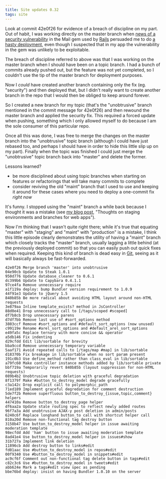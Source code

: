 ```yaml
---
title: Site updates 0.32
tags: site
---
```


Look at commit 42e0f26 for evidence of a breach of discipline on my part. Out of habit, I was working directly on the master branch when [news of a security vulnerability](/snippets/19) in the Mail gem used by [Rails](/wiki/Rails) persuaded me to do [a hasty deployment](/snippets/20), even though I suspected that in my app the vulnerability in the gem was unlikely to be exploitable.

The breach of discipline referred to above was that I was working on the master branch when I should have been on a topic branch. I had a bunch of commits already pushed out, but the feature was not yet completed, so I couldn't use the tip of the master branch for deployment purposes.

Now I *could* have created another branch containing only the fix (eg. "security") and then deployed that, but I didn't really want to create another branch in the repo that I would then be obliged to keep around forever.

So I created a new branch for my topic (that's the "unobtrusive" branch mentioned in the commit message for 42e0f26) and then rewound the master branch and applied the security fix. This required a forced update when pushing, something which I only allowed myself to do because I am the sole consumer of this particular repo.

Once all this was done, I was free to merge the changes on the master branch into the "unobtrusive" topic branch (although I could have just rebased too, and perhaps I should have in order to hide this little slip up on my part). Finally when the topic was finished I could just merge the "unobtrusive" topic branch back into "master" and delete the former.

Lessons learned?

-   be more disciplined about using topic branches when starting on features or refactorings that will take many commits to complete
-   consider reviving the old "maint" branch that I used to use and keeping it around for these cases where you need to deploy a one-commit fix *right now*

It's funny. I stopped using the "maint" branch a while back because I thought it was a mistake (see [my blog post](/blog/thoughts-on-staging-environments-and-branches-for-web-apps), "Thoughts on staging environments and branches for web apps").

Now I'm thinking that I wasn't quite right there; while it's true that equating "master" with "staging" and "maint" with "production" is a mistake, I think this little episode clearly demonstrates the utility of having a "maint" branch which closely tracks the "master" branch, usually lagging a little behind (at the previously deployed commit) so that you can easily push out quick fixes when required. Keeping this kind of branch is dead easy in [Git](/wiki/Git), seeing as it will basically always be fast-forwarded.

    42e0f26 Merge branch 'master' into unobtrusive
    04e90cb Update to Steak 1.0.1
    950d776 Update database_cleaner to 0.6.1
    dc399b6 Update to Capybara 0.4.1.1
    97ce4fa Remove unnecessary require
    a1f119a deploy: bump Bundler version requirement to 1.0.9
    44f91e3 Update to jQuery 1.5
    840b85b Be more radical about avoiding HTML layout around non-HTML requests
    3e879aa Inline template_exists? method in JsController
    88d0e41 Drop unnecessary call to [/tags/scoped #scoped]
    df7b8cb Drop unnecessary parens
    d7df7bb Remove last use of #sort_options method
    3803ccf Remove #sort_options and #default_sort_options (now unused)
    c99119e Rename #arel_sort_options and #default_arel_sort_options
    e49fa5c Replace ternary with more concise && operator
    a5db146 Fix indenting
    d29cfdd Edit lib/sortable for brevity
    bba9ccd Remove unnecessary temporary variable
    5aaf171 Avoid repeated calls to [/tags/map #map] in lib/sortable
    d18370b Fix breakage in lib/sortable when no sort param present
    191c0b3 Use define_method rather than class_eval in lib/sortable
    a79fc60 Make controller instance methods added by lib/sortable private
    bbf719a Temporarily revert 840b85b (layout suppression for non-HTML requests)
    089b4b2 Unobtrusive topic deletion with graceful degradation
    8f1379f Make #button_to_destroy_model degrade gracefully
    c3a142c Drop explicit call to polymorphic_path
    71ed189 Implement graceful degredation for comment destruction
    5de7f2b Remove superfluous button_to_destroy_{issue,topic,comment} helpers
    447410a Remove button_to_destroy_page helper
    df6aa2a Update stale routing spec to reflect newly added routes
    96f7a3a Add unobtrusive AJAX-y post deletion in admin/posts
    6240c6f Replace longhand button_to call with shortcut helper call
    810a20d Remove non-functional tag destroy button
    3158b47 Use button_to_destroy_model helper in issue awaiting moderation template
    98ecfdd Add 'ham' button to issue awaiting moderation template
    8ad41e4 Use button_to_destroy_model helper in issues#show
    31b727a Implement link deletion
    11896cb Add destroy button to links#edit
    fd01aac Use #button_to_destroy_model in repos#edit
    00f9340 Use #button_to_destroy_model in snippets#edit
    ac9cf6f Comment out non-functional tag delete button in tags#edit
    c82c3c6 Use #button_to_destroy_model in tweets#edit
    abb624e Mark a tags#edit view spec as pending
    bbe76bd deploy: insist on having Bundler 1.0.10 on the server
